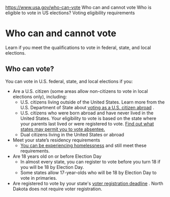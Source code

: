 

https://www.usa.gov/who-can-vote
Who can and cannot vote
Who is eligible to vote in US elections?
Voting eligibility requirements

Who can and cannot vote
=======================

Learn if you meet the qualifications to vote in federal, state, and local elections.

**Who can vote?**
-----------------

You can vote in U.S. federal, state, and local elections if you:

* Are a U.S. citizen (some areas allow non-citizens to vote in local elections only), including:
  + U.S. citizens living outside of the United States. Learn more from the U.S. Department of State about
    [voting as a U.S. citizen abroad](https://travel.state.gov/content/travel/en/international-travel/while-abroad/voting.html)
    .
  + U.S. citizens who were born abroad and have never lived in the United States. Your eligibility to vote is based on the state where your parents last lived or were registered to vote.
    [Find out what states may permit you to vote absentee.](https://www.fvap.gov/citizen-voter/reside)
  + Dual citizens living in the United States or abroad
* Meet your state’s residency requirements
  + [You can be experiencing homelessness](https://vote.gov/guide-to-voting/unhoused)
    and still meet these requirements.
* Are 18 years old on or before Election Day
  + In almost every state, you can register to vote before you turn 18 if you will be 18 by Election Day.
  + Some states allow 17-year-olds who will be 18 by Election Day to vote in primaries.
* Are registered to vote by your state's
  [voter registration deadline](https://www.usvotefoundation.org/state-election-dates-and-deadlines)
  . North Dakota does not require voter registration.
